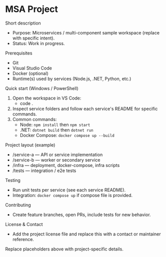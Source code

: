# MSA Project

Short description
- Purpose: Microservices / multi-component sample workspace (replace with specific intent).
- Status: Work in progress.

Prerequisites
- Git
- Visual Studio Code
- Docker (optional)
- Runtime(s) used by services (Node.js, .NET, Python, etc.)

Quick start (Windows / PowerShell)
1. Open the workspace in VS Code:
   - code .
2. Inspect service folders and follow each service's README for specific commands.
3. Common commands:
   - Node: `npm install` then `npm start`
   - .NET: `dotnet build` then `dotnet run`
   - Docker Compose: `docker compose up --build`

Project layout (example)
- /service-a — API or service implementation
- /service-b — worker or secondary service
- /infra — deployment, docker-compose, infra scripts
- /tests — integration / e2e tests

Testing
- Run unit tests per service (see each service README).
- Integration: `docker compose up` if compose file is provided.

Contributing
- Create feature branches, open PRs, include tests for new behavior.

License & Contact
- Add the project license file and replace this with a contact or maintainer reference.

Replace placeholders above with project-specific details.